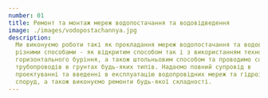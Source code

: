 ```yaml
---
number: 01
title: Ремонт та монтаж мереж водопостачання та водовідведення
image: ./images/vodopostachannya.jpg
description:
  Ми виконуємо роботи такі як прокладання мереж водопостачання та водовідведення
  різними способами - як відкритим способом так і з використанням технології
  горизонтального буріння, а також штольньовим способом та проводимо сонацію
  трубопроводів в грунтах будь-яких типів. Надаємо повний супровід в
  проектуванні та введенні в експлуатацію водопровідних мереж та гідроінженерних
  споруд, а також виконуємо ремонти будь-якої складності.
---
```

